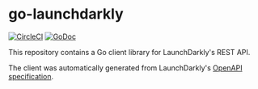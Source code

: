 # go-launchdarkly

[![CircleCI](https://circleci.com/gh/mlafeldt/go-launchdarkly.svg?style=svg)](https://circleci.com/gh/mlafeldt/go-launchdarkly)
[![GoDoc](https://godoc.org/github.com/mlafeldt/go-launchdarkly?status.svg)](https://godoc.org/github.com/mlafeldt/go-launchdarkly)

This repository contains a Go client library for LaunchDarkly's REST API.

The client was automatically generated from LaunchDarkly's [OpenAPI specification](https://github.com/launchdarkly/ld-openapi).
